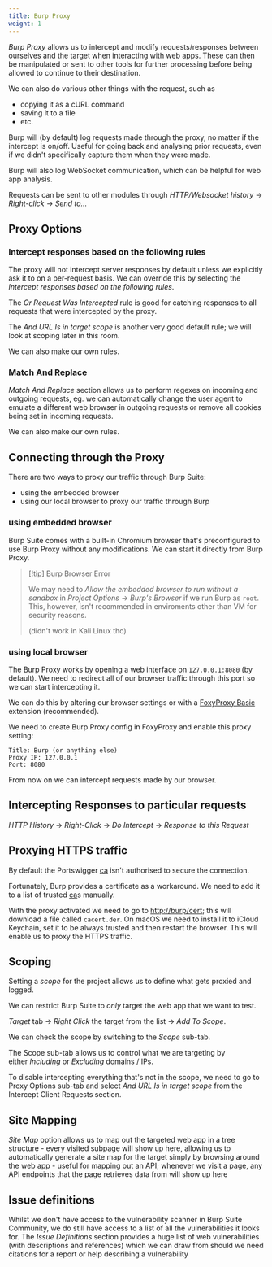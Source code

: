 ```yaml
---
title: Burp Proxy
weight: 1
---
```


_Burp Proxy_ allows us to intercept and modify requests/responses between
ourselves and the target when interacting with web apps. These can then be manipulated or sent to other tools for further processing before being allowed to continue to their destination.

We can also do various other things with the request, such as

- copying it as a cURL command
- saving it to a file
- etc.

Burp will (by default) log requests made through the proxy, no matter if the intercept is on/off. Useful for going back and analysing prior requests, even if we didn't specifically capture them when they were made.

Burp will also log WebSocket communication, which can be helpful for web app analysis.

Requests can be sent to other modules through _HTTP/Websocket history_ -> _Right-click_ -> _Send to..._

## Proxy Options

### Intercept responses based on the following rules

The proxy will not intercept server responses by default unless we explicitly ask it to on a per-request basis. We can override this by selecting the _Intercept responses based on the following rules_.

The _Or Request Was Intercepted_ rule is good for catching responses to all requests that were intercepted by the proxy.

The _And URL Is in target scope_ is another very good default rule; we will look at scoping later in this room.

We can also make our own rules.

### Match And Replace

_Match And Replace_ section allows us to perform regexes on incoming and outgoing requests, eg. we can automatically change the user agent to emulate a different web browser in outgoing requests or remove all cookies being set in incoming requests.

We can also make our own rules.

## Connecting through the Proxy

There are two ways to proxy our traffic through Burp Suite:

- using the embedded browser
- using our local browser to proxy our traffic through Burp

### using embedded browser

Burp Suite comes with a built-in Chromium browser that's preconfigured to use Burp Proxy without any modifications. We can start it directly from Burp Proxy.

> [!tip] Burp Browser Error
>
> We may need to _Allow the embedded browser to run without a sandbox_ in _Project Options_ -> _Burp's Browser_ if we run Burp as `root`. This, however, isn't recommended in enviroments other than VM for security reasons.
>
> (didn't work in Kali Linux tho)

### using local browser

The Burp Proxy works by opening a web interface on `127.0.0.1:8080` (by default). We need to redirect all of our browser traffic through this port so we can start intercepting it.

We can do this by altering our browser settings or with a [FoxyProxy Basic](https://chrome.google.com/webstore/detail/foxyproxy-basic/dookpfaalaaappcdneeahomimbllocnb) extension (recommended).

We need to create Burp Proxy config in FoxyProxy and enable this proxy setting:

```
Title: Burp (or anything else)
Proxy IP: 127.0.0.1
Port: 8080
```

From now on we can intercept requests made by our browser.

## Intercepting Responses to particular requests

_HTTP History_ -> _Right-Click_ -> _Do Intercept_ -> _Response to this Request_

## Proxying HTTPS traffic

By default the Portswigger [ca](knowledge/off-sec/glossary/ca.md) isn't authorised to secure the connection.

Fortunately, Burp provides a certificate as a workaround. We need to add it to a list of trusted [ca](knowledge/off-sec/glossary/ca.md)s manually.

With the proxy activated we need to go to [http://burp/cert](http://burp/cert); this will download a file called `cacert.der`. On macOS we need to install it to iCloud Keychain, set it to be always trusted and then restart the browser. This will enable us to proxy the HTTPS traffic.

## Scoping

Setting a _scope_ for the project allows us to define what gets proxied and logged.

We can restrict Burp Suite to *only* target the web app that we want to test.

_Target_ tab -> _Right Click_ the target from the list -> _Add To Scope_.

We can check the scope by switching to the _Scope_ sub-tab.

The Scope sub-tab allows us to control what we are targeting by either *Including* or *Excluding* domains / IPs.

To disable intercepting everything that's not in the scope, we need to go to Proxy Options sub-tab and select _And URL Is in target scope_ from the Intercept Client Requests section.

## Site Mapping

_Site Map_ option allows us to map out the targeted web app in a tree structure - every visited subpage will show up here, allowing us to automatically generate a site map for the target simply by browsing around the web app - useful for mapping out an API; whenever we visit a page, any API endpoints that the page retrieves data from will show up here

## Issue definitions

Whilst we don't have access to the vulnerability scanner in Burp Suite Community, we do still have access to a list of all the vulnerabilities it looks for. The _Issue Definitions_ section provides a huge list of web vulnerabilities (with descriptions and references) which we can draw from should we need citations for a report or help describing a vulnerability
